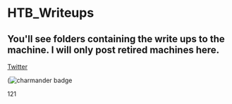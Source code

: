# HTB_Writeups

## You'll see folders containing the write ups to the machine. I will only post retired machines here. 


[Twitter](https://twitter.com)

(![charmander badge](https://user-images.githubusercontent.com/110210595/185779799-41ae4431-e6eb-4af9-9b14-5761765dda0e.jpg)



[1]: https://en.wikipedia.org/wiki/Hobbit#Lifestyle "Hobbit lifestyles"

121
